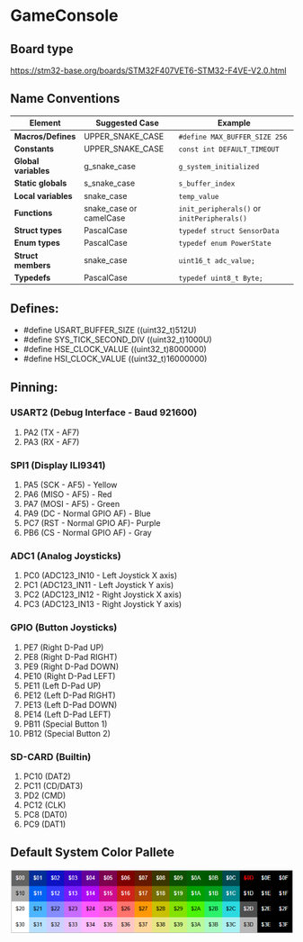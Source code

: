 # GameConsole

## Board type
https://stm32-base.org/boards/STM32F407VET6-STM32-F4VE-V2.0.html

## Name Conventions 

| Element             | Suggested Case        | Example                         |
|---------------------|-----------------------|---------------------------------|
| **Macros/Defines**  | UPPER_SNAKE_CASE      | `#define MAX_BUFFER_SIZE 256`   |
| **Constants**       | UPPER_SNAKE_CASE      | `const int DEFAULT_TIMEOUT`     |
| **Global variables**| g_snake_case          | `g_system_initialized`          |
| **Static globals**  | s_snake_case          | `s_buffer_index`                |
| **Local variables** | snake_case            | `temp_value`                    |
| **Functions**       | snake_case or camelCase | `init_peripherals()` or `initPeripherals()` |
| **Struct types**    | PascalCase            | `typedef struct SensorData`     |
| **Enum types**      | PascalCase            | `typedef enum PowerState`       |
| **Struct members**  | snake_case            | `uint16_t adc_value;`           |
| **Typedefs**        | PascalCase            | `typedef uint8_t Byte;`         |

## Defines:
- #define USART_BUFFER_SIZE ((uint32_t)512U)
- #define SYS_TICK_SECOND_DIV ((uint32_t)1000U)
- #define HSE_CLOCK_VALUE ((uint32_t)8000000)
- #define HSI_CLOCK_VALUE ((uint32_t)16000000)

## Pinning:
### USART2 (Debug Interface - Baud 921600) 
1. PA2 (TX - AF7)
2. PA3 (RX - AF7)

### SPI1 (Display ILI9341) 
1. PA5 (SCK - AF5)  - Yellow
2. PA6 (MISO - AF5) - Red
3. PA7 (MOSI - AF5) - Green
4. PA9 (DC - Normal GPIO AF) - Blue
5. PC7 (RST - Normal GPIO AF)- Purple
6. PB6 (CS - Normal GPIO AF) - Gray

### ADC1 (Analog Joysticks)
1. PC0 (ADC123_IN10 - Left Joystick X axis)
2. PC1 (ADC123_IN11 - Left Joystick Y axis)
3. PC2 (ADC123_IN12 - Right Joystick X axis)
4. PC3 (ADC123_IN13 - Right Joystick Y axis)

### GPIO (Button Joysticks)
1. PE7 (Right D-Pad UP)
2. PE8 (Right D-Pad RIGHT)
3. PE9 (Right D-Pad DOWN)
4. PE10 (Right D-Pad LEFT)
5. PE11 (Left D-Pad UP)
6. PE12 (Left D-Pad RIGHT)
7. PE13 (Left D-Pad DOWN)
8. PE14 (Left D-Pad LEFT)
9. PB11 (Special Button 1)
10. PB12 (Special Button 2)

### SD-CARD (Builtin)
1. PC10 (DAT2)
2. PC11 (CD/DAT3)
3. PD2 (CMD)
4. PC12 (CLK)
5. PC8 (DAT0)
6. PC9 (DAT1)


## Default System Color Pallete
![system_pallete](system_pallete.png)